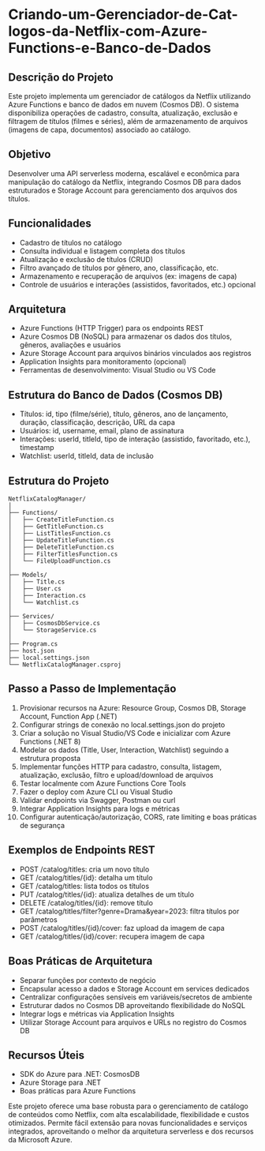 # Criando-um-Gerenciador-de-Cat-logos-da-Netflix-com-Azure-Functions-e-Banco-de-Dados

## Descrição do Projeto

Este projeto implementa um gerenciador de catálogos da Netflix utilizando Azure Functions e banco de dados em nuvem (Cosmos DB). O sistema disponibiliza operações de cadastro, consulta, atualização, exclusão e filtragem de títulos (filmes e séries), além de armazenamento de arquivos (imagens de capa, documentos) associado ao catálogo.

## Objetivo

Desenvolver uma API serverless moderna, escalável e econômica para manipulação do catálogo da Netflix, integrando Cosmos DB para dados estruturados e Storage Account para gerenciamento dos arquivos dos títulos.

## Funcionalidades

- Cadastro de títulos no catálogo
- Consulta individual e listagem completa dos títulos
- Atualização e exclusão de títulos (CRUD)
- Filtro avançado de títulos por gênero, ano, classificação, etc.
- Armazenamento e recuperação de arquivos (ex: imagens de capa)
- Controle de usuários e interações (assistidos, favoritados, etc.) opcional

## Arquitetura

- Azure Functions (HTTP Trigger) para os endpoints REST
- Azure Cosmos DB (NoSQL) para armazenar os dados dos títulos, gêneros, avaliações e usuários
- Azure Storage Account para arquivos binários vinculados aos registros
- Application Insights para monitoramento (opcional)
- Ferramentas de desenvolvimento: Visual Studio ou VS Code

## Estrutura do Banco de Dados (Cosmos DB)

- Títulos: id, tipo (filme/série), título, gêneros, ano de lançamento, duração, classificação, descrição, URL da capa
- Usuários: id, username, email, plano de assinatura
- Interações: userId, titleId, tipo de interação (assistido, favoritado, etc.), timestamp
- Watchlist: userId, titleId, data de inclusão

## Estrutura do Projeto

```
NetflixCatalogManager/
│
├── Functions/
│   ├── CreateTitleFunction.cs
│   ├── GetTitleFunction.cs
│   ├── ListTitlesFunction.cs
│   ├── UpdateTitleFunction.cs
│   ├── DeleteTitleFunction.cs
│   ├── FilterTitlesFunction.cs
│   └── FileUploadFunction.cs
│
├── Models/
│   ├── Title.cs
│   ├── User.cs
│   ├── Interaction.cs
│   └── Watchlist.cs
│
├── Services/
│   ├── CosmosDbService.cs
│   └── StorageService.cs
│
├── Program.cs
├── host.json
├── local.settings.json
└── NetflixCatalogManager.csproj
```

## Passo a Passo de Implementação

1. Provisionar recursos na Azure: Resource Group, Cosmos DB, Storage Account, Function App (.NET)
2. Configurar strings de conexão no local.settings.json do projeto
3. Criar a solução no Visual Studio/VS Code e inicializar com Azure Functions (.NET 8)
4. Modelar os dados (Title, User, Interaction, Watchlist) seguindo a estrutura proposta
5. Implementar funções HTTP para cadastro, consulta, listagem, atualização, exclusão, filtro e upload/download de arquivos
6. Testar localmente com Azure Functions Core Tools
7. Fazer o deploy com Azure CLI ou Visual Studio
8. Validar endpoints via Swagger, Postman ou curl
9. Integrar Application Insights para logs e métricas
10. Configurar autenticação/autorização, CORS, rate limiting e boas práticas de segurança

## Exemplos de Endpoints REST

- POST /catalog/titles: cria um novo título
- GET /catalog/titles/{id}: detalha um título
- GET /catalog/titles: lista todos os títulos
- PUT /catalog/titles/{id}: atualiza detalhes de um título
- DELETE /catalog/titles/{id}: remove título
- GET /catalog/titles/filter?genre=Drama&year=2023: filtra títulos por parâmetros
- POST /catalog/titles/{id}/cover: faz upload da imagem de capa
- GET /catalog/titles/{id}/cover: recupera imagem de capa

## Boas Práticas de Arquitetura

- Separar funções por contexto de negócio
- Encapsular acesso a dados e Storage Account em services dedicados
- Centralizar configurações sensíveis em variáveis/secretos de ambiente
- Estruturar dados no Cosmos DB aproveitando flexibilidade do NoSQL
- Integrar logs e métricas via Application Insights
- Utilizar Storage Account para arquivos e URLs no registro do Cosmos DB

## Recursos Úteis

- SDK do Azure para .NET: CosmosDB
- Azure Storage para .NET
- Boas práticas para Azure Functions


Este projeto oferece uma base robusta para o gerenciamento de catálogo de conteúdos como Netflix, com alta escalabilidade, flexibilidade e custos otimizados. Permite fácil extensão para novas funcionalidades e serviços integrados, aproveitando o melhor da arquitetura serverless e dos recursos da Microsoft Azure.
